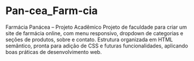# Pan-cea_Farm-cia
Farmácia Panácea – Projeto Acadêmico Projeto de faculdade para criar um site de farmácia online, com menu responsivo, dropdown de categorias e seções de produtos, sobre e contato. Estrutura organizada em HTML semântico, pronta para adição de CSS e futuras funcionalidades, aplicando boas práticas de desenvolvimento web.
